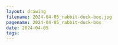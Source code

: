 ```yaml
---
layout: drawing
filename: 2024-04-05_rabbit-duck-box.jpg
pagename: 2024-04-05_rabbit-duck-box
date: 2024-04-05
tags:
---
```

